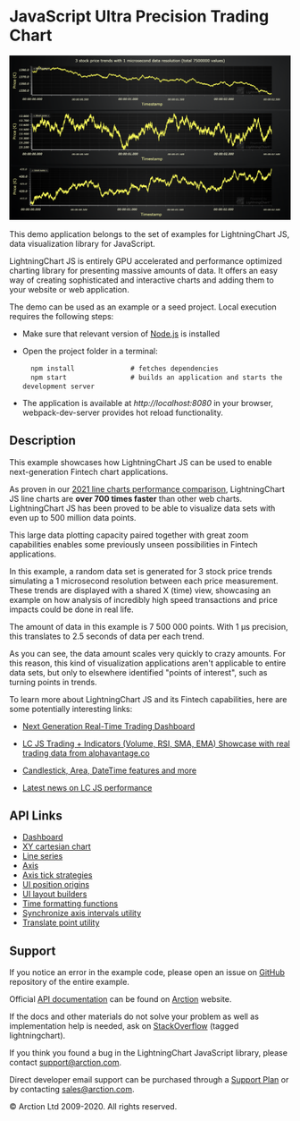 # JavaScript Ultra Precision Trading Chart

![JavaScript Ultra Precision Trading Chart](ultraPrecisionTradingChart.png)

This demo application belongs to the set of examples for LightningChart JS, data visualization library for JavaScript.

LightningChart JS is entirely GPU accelerated and performance optimized charting library for presenting massive amounts of data. It offers an easy way of creating sophisticated and interactive charts and adding them to your website or web application.

The demo can be used as an example or a seed project. Local execution requires the following steps:

- Make sure that relevant version of [Node.js](https://nodejs.org/en/download/) is installed
- Open the project folder in a terminal:

        npm install              # fetches dependencies
        npm start                # builds an application and starts the development server

- The application is available at *http://localhost:8080* in your browser, webpack-dev-server provides hot reload functionality.


## Description

This example showcases how LightningChart JS can be used to enable next-generation Fintech chart applications.

As proven in our [2021 line charts performance comparison](https://www.arction.com/javascript-charts-performance-comparison/), LightningChart JS line charts are **over 700 times faster** than other web charts. LightningChart JS has been proved to be able to visualize data sets with even up to 500 million data points.

This large data plotting capacity paired together with great zoom capabilities enables some previously unseen possibilities in Fintech applications.

In this example, a random data set is generated for 3 stock price trends simulating a 1 microsecond resolution between each price measurement.
These trends are displayed with a shared X (time) view, showcasing an example on how analysis of incredibly high speed transactions and price impacts could be done in real life.

The amount of data in this example is 7 500 000 points. With 1 μs precision, this translates to 2.5 seconds of data per each trend.

As you can see, the data amount scales very quickly to crazy amounts. For this reason, this kind of visualization applications aren't applicable to entire data sets, but only to elsewhere identified "points of interest", such as turning points in trends.

To learn more about LightningChart JS and its Fintech capabilities, here are some potentially interesting links:

- [Next Generation Real-Time Trading Dashboard](https://www.arction.com/lightningchart-js-interactive-examples/examples/lcjs-example-0509-dashboardRealtimeTrading.html)

- [LC JS Trading + Indicators (Volume, RSI, SMA, EMA) Showcase with real trading data from alphavantage.co](https://arction.github.io/lcjs-showcase-trading/)

- [Candlestick, Area, DateTime features and more](https://www.arction.com/lightningchart-js-interactive-examples/examples/lcjs-example-0502-dashboardTrading.html)

- [Latest news on LC JS performance](https://www.arction.com/high-performance-javascript-charts/)


## API Links

* [Dashboard]
* [XY cartesian chart]
* [Line series]
* [Axis]
* [Axis tick strategies]
* [UI position origins]
* [UI layout builders]
* [Time formatting functions]
* [Synchronize axis intervals utility]
* [Translate point utility]


## Support

If you notice an error in the example code, please open an issue on [GitHub][0] repository of the entire example.

Official [API documentation][1] can be found on [Arction][2] website.

If the docs and other materials do not solve your problem as well as implementation help is needed, ask on [StackOverflow][3] (tagged lightningchart).

If you think you found a bug in the LightningChart JavaScript library, please contact support@arction.com.

Direct developer email support can be purchased through a [Support Plan][4] or by contacting sales@arction.com.

[0]: https://github.com/Arction/
[1]: https://www.arction.com/lightningchart-js-api-documentation/
[2]: https://www.arction.com
[3]: https://stackoverflow.com/questions/tagged/lightningchart
[4]: https://www.arction.com/support-services/

© Arction Ltd 2009-2020. All rights reserved.


[Dashboard]: https://www.arction.com/lightningchart-js-api-documentation/v3.3.0/classes/dashboard.html
[XY cartesian chart]: https://www.arction.com/lightningchart-js-api-documentation/v3.3.0/classes/chartxy.html
[Line series]: https://www.arction.com/lightningchart-js-api-documentation/v3.3.0/classes/lineseries.html
[Axis]: https://www.arction.com/lightningchart-js-api-documentation/v3.3.0/classes/axis.html
[Axis tick strategies]: https://www.arction.com/lightningchart-js-api-documentation/v3.3.0/globals.html#axistickstrategies
[UI position origins]: https://www.arction.com/lightningchart-js-api-documentation/v3.3.0/globals.html#uiorigins
[UI layout builders]: https://www.arction.com/lightningchart-js-api-documentation/v3.3.0/globals.html#uilayoutbuilders
[Time formatting functions]: https://www.arction.com/lightningchart-js-api-documentation/v3.3.0/
[Synchronize axis intervals utility]: https://www.arction.com/lightningchart-js-api-documentation/v3.3.0/
[Translate point utility]: https://www.arction.com/lightningchart-js-api-documentation/v3.3.0/globals.html#translatepoint

